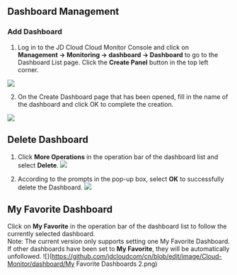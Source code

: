 ## Dashboard Management
### Add Dashboard
1. Log in to the JD Cloud Cloud Monitor Console and click on **Management -> Monitoring -> dashboard -> Dashboard** to go to the Dashboard List page. Click the **Create Panel** button in the top left corner.

![](https://github.com/jdcloudcom/cn/blob/edit/image/Cloud-Monitor/dashboard/%E5%88%9B%E5%BB%BA%E7%9B%91%E6%8E%A7%E9%9D%A2%E6%9D%BF3.png)

2. On the Create Dashboard page that has been opened, fill in the name of the dashboard and click OK to complete the creation.

![](https://github.com/jdcloudcom/cn/blob/edit/image/Cloud-Monitor/dashboard/%E5%88%9B%E5%BB%BA%E7%9B%91%E6%8E%A7%E9%9D%A2%E6%9D%BF4.png)

## Delete Dashboard
1. Click **More Operations** in the operation bar of the dashboard list and select **Delete**.
![](https://github.com/jdcloudcom/cn/blob/edit/image/Cloud-Monitor/dashboard/%E5%88%A0%E9%99%A4%E7%9B%91%E6%8E%A7%E9%9D%A2%E6%9D%BF1.png)

2. According to the prompts in the pop-up box, select **OK** to successfully delete the Dashboard.
![](https://github.com/jdcloudcom/cn/blob/edit/image/Cloud-Monitor/dashboard/%E5%88%A0%E9%99%A4%E7%9B%91%E6%8E%A7%E9%9D%A2%E6%9D%BF2.png)

## My Favorite Dashboard
Click on **My Favorite** in the operation bar of the dashboard list to follow the currently selected dashboard.  
Note: The current version only supports setting one My Favorite Dashboard. If other dashboards have been set to **My Favorite**, they will be automatically unfollowed.
![](https://github.com/jdcloudcom/cn/blob/edit/image/Cloud-Monitor/dashboard/My Favorite Dashboards 2.png)

